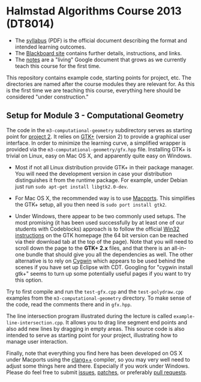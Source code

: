 Halmstad Algorithms Course 2013 (DT8014)
========================================

* The [syllabus][] (PDF) is the official document describing the
  format and intended learning outcomes.
* The [Blackboard site][] contains further details, instructions, and
  links.
* The [notes][] are a "living" Google document that grows as we
  currently teach this course for the first time.

[syllabus]: http://www.hh.se/sitevision/proxy/utbildning/hittautbildning/kursplaner.4677.html/svid12_70cf2e49129168da015800074301/752680950/se_proxy/utb_kursplan.asp?kurskod=DT8014&revisionsnr=1&format=pdf&lang=en
[Blackboard site]: https://hh.blackboard.com/webapps/portal/frameset.jsp?tab_tab_group_id=_2_1&url=%2Fwebapps%2Fblackboard%2Fexecute%2Flauncher%3Ftype%3DCourse%26id%3D_5092_1%26url%3D
[notes]: https://docs.google.com/document/d/1C1Gs8qaBFTV1PkHLRUuLx_WAx8tviem3PDRAPJqlCFw/edit?usp=sharing

This repository contains example code, starting points for project,
etc.  The directories are named after the course modules they are
relevant for.  As this is the first time we are teaching this course,
everything here should be considered "under construction."


Setup for Module 3 - Computational Geometry
-------------------------------------------

The code in the `m3-computational-geometry` subdirectory serves as
starting point for [project 2][].  It relies on [GTK+][] (version 2)
to provide a graphical user interface.  In order to minimize the
learning curve, a simplified wrapper is provided via the
`m3-computational-geometry/gfx.hpp` file.  Installing GTK+ is trivial
on Linux, easy on Mac OS X, and apparently quite easy on Windows.

* Most if not all Linux distribution provide GTK+ in their package
  manager.  You will need the development version in case your
  distribution distinguishes it from the runtime package.  For
  example, under Debian just run `sudo apt-get install libgtk2.0-dev`.
* For Mac OS X, the recommended way is to use [Macports][].  This
  simplifies the GTK+ setup, all you then need is `sudo port install
  gtk2`.

* Under Windows, there appear to be two commonly used setups.  The
  most promising (it has been used successfully by at least one of our
  students with Codeblocks) approach is to follow the official [Win32
  instructions][] on the GTK homepage (the 64 bit version can be
  reached via their download tab at the top of the page).  Note that
  you will need to scroll down the page to the **GTK+ 2.x** files, and
  that there is an all-in-one bundle that should give you all the
  dependencies as well.  The other alternative is to rely on
  [Cygwin][] which appears to be used behind the scenes if you have
  set up Eclipse with CDT.  Googling for "cygwin install gtk+" seems
  to turn up some potentially useful pages if you want to try this
  option.

Try to first compile and run the `test-gfx.cpp` and the
`test-polydraw.cpp` examples from the `m3-computational-geometry`
directory.  To make sense of the code, read the comments there and in
`gfx.hpp`.

The line intersection program illustrated during the lecture is called
`example-line-intersection.cpp`.  It allows you to drag line segment
end points and also add new lines by dragging in empty areas.  This
source code is also intended to serve as starting point for your
project, illustrating how to manage user interaction.

Finally, note that everything you find here has been developed on OS X
under Macports using the [clang++][] compiler, so you may very well
need to adjust some things here and there.  Especially if you work
under Windows.  Please do feel free to submit [issues][], [patches][],
or preferably [pull requests][].

[project 2]: https://docs.google.com/document/d/1C1Gs8qaBFTV1PkHLRUuLx_WAx8tviem3PDRAPJqlCFw/edit?pli=1#heading=h.d4zdbfz995a2
[GTK+]: http://www.gtk.org/
[Macports]: http://www.macports.org/
[Cygwin]: http://www.cygwin.com/
[Win32 instructions]: http://www.gtk.org/download/win32.php
[clang++]: http://clang.llvm.org/
[issues]: https://github.com/poftwaresatent/algocourse/issues
[patches]: http://en.wikipedia.org/wiki/Patch_(Unix)
[pull requests]: https://help.github.com/articles/using-pull-requests
